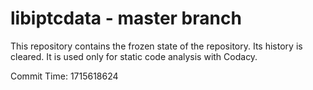 # libiptcdata - master branch

This repository contains the frozen state of the repository.
Its history is cleared. It is used only for static code
analysis with Codacy.

Commit Time: 1715618624